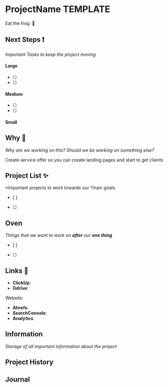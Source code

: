 # ProjectName TEMPLATE
Eat the frog: 🐸

## Next Steps ❗ 
*Important Tasks to keep the project moving*

#### Large
- [ ] 
- [ ] 

#### Medium
- [ ] 
- [ ] 
#### Small


## Why  🔮 
*Why are we working on this? Should we be working on something else?*

Create service offer so you can create landing pages and start to get clients

## Project List  ✨
*Important projects to work towards our *main goals. 
- [ ] 
- [ ] 

## Oven
*Things that we want to work on **after** our **one thing***
- [ ]   
- [ ]   

## Links  🔗
- **ClickUp**:
- **Gdrive**:

Website: 
- **Ahrefs**:
- **SearchConsole**:
- **Analytics**:


## Information
*Storage of all important information about the project*

## Project History

## Journal
